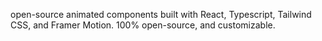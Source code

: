 open-source animated components built with React, Typescript, Tailwind CSS, and Framer Motion.
100% open-source, and customizable.
